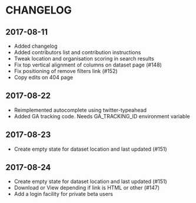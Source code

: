# CHANGELOG

## 2017-08-11

* Added changelog
* Added contributors list and contribution instructions
* Tweak location and organisation scoring in search results
* Fix top vertical alignment of columns on dataset page (#148)
* Fix positioning of remove filters link (#152)
* Copy edits on 404 page

## 2017-08-22

* Reimplemented autocomplete using twitter-typeahead
* Added GA tracking code. Needs GA_TRACKING_ID environment variable

## 2017-08-23

* Create empty state for dataset location and last updated (#151)

## 2017-08-24

* Create empty state for dataset location and last updated (#151)
* Download or View depending if link is HTML or other (#147)
* Add a login facility for private beta users
